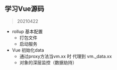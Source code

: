 ## 学习Vue源码

> 20210422
- rollup 基本配置
    - 打包文件
    - 启动服务
- Vue 初始化data
    - 通过proxy方法当vm.xx 时 代理到 vm._data.xx
    - 对象的深层监控（数据劫持）

    
